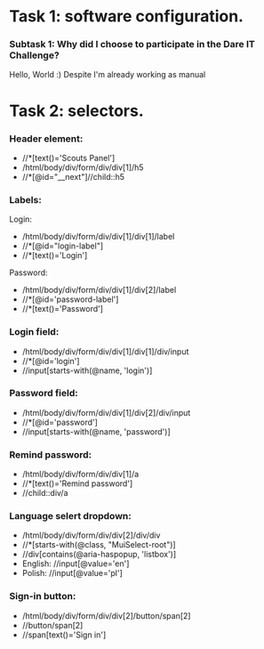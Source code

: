 # Task 1: software configuration.

### Subtask 1: Why did I choose to participate in the Dare IT Challenge?

Hello, World :) Despite I'm already working as manual 


# Task 2: selectors.

### Header element:
 - //*[text()='Scouts Panel']
 - /html/body/div/form/div/div[1]/h5
 - //*[@id="__next"]//child::h5

### Labels:
Login: 
 - /html/body/div/form/div/div[1]/div[1]/label
 - //*[@id="login-label"]
 - //*[text()='Login']

Password:
 - /html/body/div/form/div/div[1]/div[2]/label
 - //*[@id='password-label']
 - //*[text()='Password']

### Login field:
 - /html/body/div/form/div/div[1]/div[1]/div/input
 - //*[@id='login']
 - //input[starts-with(@name, 'login')]

### Password field:
 - /html/body/div/form/div/div[1]/div[2]/div/input
 -  //*[@id='password']
 - //input[starts-with(@name, 'password')]

### Remind password: 
 - /html/body/div/form/div/div[1]/a
 - //*[text()='Remind password']
 - //child::div/a

### Language selert dropdown: 
 - /html/body/div/form/div/div[2]/div/div
 - //*[starts-with(@class, "MuiSelect-root")]
 - //div[contains(@aria-haspopup, 'listbox')]
 - English: //input[@value='en']
 - Polish: //input[@value='pl']

### Sign-in button:
 - /html/body/div/form/div/div[2]/button/span[2]
 - //button/span[2]
 - //span[text()='Sign in']
